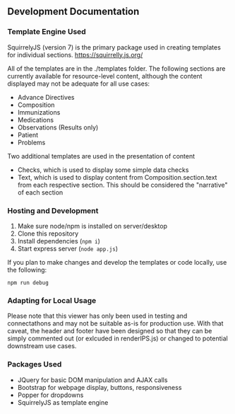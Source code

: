 ## Development Documentation

### Template Engine Used

SquirrelyJS (version 7) is the primary package used in creating templates for individual sections. 
https://squirrelly.js.org/

All of the templates are in the ./templates folder. The following sections are currently available for resource-level content, although the content displayed may not be adequate for all use cases:

- Advance Directives
- Composition
- Immunizations
- Medications
- Observations (Results only)
- Patient
- Problems 

Two additional templates are used in the presentation of content

- Checks, which is used to display some simple data checks 
- Text, which is used to display content from Composition.section.text from each respective section. This should be considered the "narrative" of each section

### Hosting and Development

1. Make sure node/npm is installed on server/desktop 
2. Clone this repository
3. Install dependencies (```npm i```)
4. Start express server (```node app.js```)

If you plan to make changes and develop the templates or code locally, use the following: 

```npm run debug```

### Adapting for Local Usage

Please note that this viewer has only been used in testing and connectathons and may not be suitable as-is for production use. With that caveat, the header and footer have been designed so that they can be simply commented out (or exlcuded in renderIPS.js) or changed to potential downstream use cases.

### Packages Used

- JQuery for basic DOM manipulation and AJAX calls
- Bootstrap for webpage display, buttons, responsiveness
- Popper for dropdowns
- SquirrelyJS as template engine






